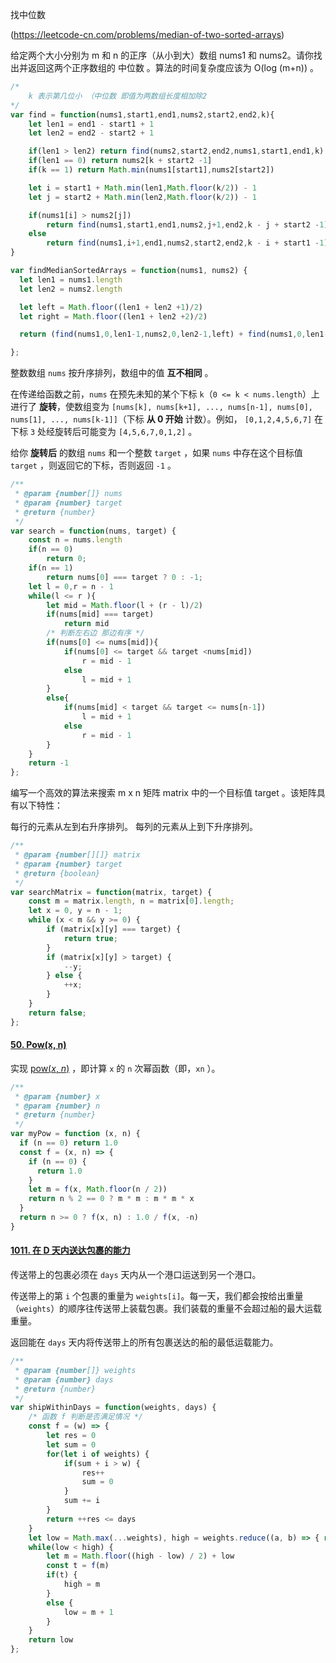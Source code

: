 找中位数

(https://leetcode-cn.com/problems/median-of-two-sorted-arrays)

给定两个大小分别为 m 和 n 的正序（从小到大）数组 nums1 和 nums2。请你找出并返回这两个正序数组的 中位数 。算法的时间复杂度应该为 O(log (m+n)) 。

```javascript
/*
	k 表示第几位小 （中位数 即值为两数组长度相加除2
*/
var find = function(nums1,start1,end1,nums2,start2,end2,k){
  	let len1 = end1 - start1 + 1
  	let len2 = end2 - start2 + 1

  	if(len1 > len2) return find(nums2,start2,end2,nums1,start1,end1,k)
  	if(len1 == 0) return nums2[k + start2 -1]
  	if(k == 1) return Math.min(nums1[start1],nums2[start2])

  	let i = start1 + Math.min(len1,Math.floor(k/2)) - 1
  	let j = start2 + Math.min(len2,Math.floor(k/2)) - 1

  	if(nums1[i] > nums2[j])
    	return find(nums1,start1,end1,nums2,j+1,end2,k - j + start2 -1)
  	else 
    	return find(nums1,i+1,end1,nums2,start2,end2,k - i + start1 -1)
}

var findMedianSortedArrays = function(nums1, nums2) {
  let len1 = nums1.length
  let len2 = nums2.length

  let left = Math.floor((len1 + len2 +1)/2)
  let right = Math.floor((len1 + len2 +2)/2)

  return (find(nums1,0,len1-1,nums2,0,len2-1,left) + find(nums1,0,len1-1,nums2,0,len2-1,right))/2

};
```




整数数组 `nums` 按升序排列，数组中的值 **互不相同** 。

在传递给函数之前，`nums` 在预先未知的某个下标 `k`（`0 <= k < nums.length`）上进行了 **旋转**，使数组变为 `[nums[k], nums[k+1], ..., nums[n-1], nums[0], nums[1], ..., nums[k-1]]`（下标 **从 0 开始** 计数）。例如， `[0,1,2,4,5,6,7]` 在下标 `3` 处经旋转后可能变为 `[4,5,6,7,0,1,2]` 。

给你 **旋转后** 的数组 `nums` 和一个整数 `target` ，如果 `nums` 中存在这个目标值 `target` ，则返回它的下标，否则返回 `-1` 。



```javascript
/**
 * @param {number[]} nums
 * @param {number} target
 * @return {number}
 */
var search = function(nums, target) {
    const n = nums.length
    if(n == 0)
        return 0;
    if(n == 1)
        return nums[0] === target ? 0 : -1;
    let l = 0,r = n - 1    
    while(l <= r ){
        let mid = Math.floor(l + (r - l)/2)
        if(nums[mid] === target)
            return mid
        /* 判断左右边 那边有序 */
        if(nums[0] <= nums[mid]){
            if(nums[0] <= target && target <nums[mid])
                r = mid - 1
            else
                l = mid + 1
        }
        else{
            if(nums[mid] < target && target <= nums[n-1])
                l = mid + 1
            else
                r = mid - 1
        }
    }
    return -1
};
```



编写一个高效的算法来搜索 m x n 矩阵 matrix 中的一个目标值 target 。该矩阵具有以下特性：

每行的元素从左到右升序排列。
每列的元素从上到下升序排列。

```javascript
/**
 * @param {number[][]} matrix
 * @param {number} target
 * @return {boolean}
 */
var searchMatrix = function(matrix, target) {
    const m = matrix.length, n = matrix[0].length;
    let x = 0, y = n - 1;
    while (x < m && y >= 0) {
        if (matrix[x][y] === target) {
            return true;
        }
        if (matrix[x][y] > target) {
            --y;
        } else {
            ++x;
        }
    }
    return false;
};
```

#### [50. Pow(x, n)](https://leetcode-cn.com/problems/powx-n/)

实现 [pow(*x*, *n*)](https://www.cplusplus.com/reference/valarray/pow/) ，即计算 `x` 的 `n` 次幂函数（即，`xn` ）。

```js
/**
 * @param {number} x
 * @param {number} n
 * @return {number}
 */
var myPow = function (x, n) {
  if (n == 0) return 1.0
  const f = (x, n) => {
    if (n == 0) {
      return 1.0
    }
    let m = f(x, Math.floor(n / 2))
    return n % 2 == 0 ? m * m : m * m * x
  }
  return n >= 0 ? f(x, n) : 1.0 / f(x, -n)
}
```

#### [1011. 在 D 天内送达包裹的能力](https://leetcode.cn/problems/capacity-to-ship-packages-within-d-days/)

传送带上的包裹必须在 `days` 天内从一个港口运送到另一个港口。

传送带上的第 `i` 个包裹的重量为 `weights[i]`。每一天，我们都会按给出重量（`weights`）的顺序往传送带上装载包裹。我们装载的重量不会超过船的最大运载重量。

返回能在 `days` 天内将传送带上的所有包裹送达的船的最低运载能力。

```js
/**
 * @param {number[]} weights
 * @param {number} days
 * @return {number}
 */
var shipWithinDays = function(weights, days) {
    /* 函数 f 判断是否满足情况 */
    const f = (w) => {
        let res = 0
        let sum = 0
        for(let i of weights) {
            if(sum + i > w) {
                res++
                sum = 0
            }
            sum += i
        }
        return ++res <= days
    }
    let low = Math.max(...weights), high = weights.reduce((a, b) => { return a + b })
    while(low < high) {
        let m = Math.floor((high - low) / 2) + low
        const t = f(m)
        if(t) {
            high = m
        }
        else {
            low = m + 1
        }
    }
    return low
};
```

